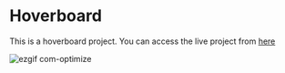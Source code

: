# Hoverboard
This is a hoverboard project.
You can access the live project from [here](https://altundalyusuf.github.io/Hoverboard/)

![ezgif com-optimize](https://user-images.githubusercontent.com/79724222/229591187-5f506e15-3d42-482b-8938-4d3bb6126ba7.gif)

